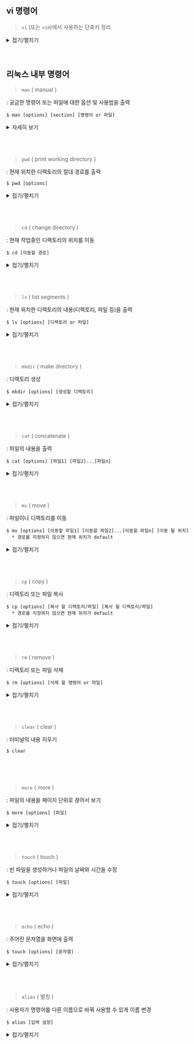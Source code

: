 ## vi 명령어
> `vi` (또는 `vim`)에서 사용하는 단축키 정리

<details><summary>접기/펼치기</summary>

- 모든 단축키는 `Esc 키`를 누른 `표준모드 진입 상태`에서 진행

1. `이동` 관련 단축키

    - 원하는 줄로 이동 :ㅤㅤ`: 줄 번호`ㅤㅤorㅤㅤ`줄 번호 G`

    - 파일의 맨 첫 줄로 이동 :ㅤㅤ `gg`

    - 파일의 맨 끝 줄로 이동 :ㅤㅤ`G`

    - 현재 줄의 첫 문자로 이동 :ㅤㅤ`^`ㅤㅤorㅤㅤ`Home 키`

    - 현재 줄의 마지막 문자로 이동 :ㅤㅤ`$`ㅤㅤorㅤㅤ`End 키`

<br>

2. `편집` 관련 단축키
   
    - 블록(영역) 지정:ㅤㅤ`v`

    - 멀티 커서 생성 :ㅤㅤ`Ctrl + v`ㅤㅤorㅤㅤ`Ctrl + q`

    - 복사 :ㅤㅤ`y`

    - 단어 잘라내기 :ㅤㅤ`x`

    - 블록 잘라내기 :ㅤㅤ`d`

    - 붙여넣기 :ㅤㅤ`p`

    - 되돌리기 :ㅤㅤ`u`

    - 앞으로가기 :ㅤㅤ`Ctrl + r`

<br>

3. `검색` 관련 단축키
   
    - 줄 수 표시:ㅤㅤ`:set nu`

    - 커서 위/아래로 검색어 찾기:ㅤㅤ`:/검색어`ㅤ/ㅤ`:/검색어` 

    - 다음/이전 검색어 찾기 :ㅤㅤ`n`ㅤ/ㅤ`N`


</details><br><br>








## 리눅스 내부 명령어
> `man`      ( manual )
<p>: 궁금한 명령어 또는 파일에 대한 옵션 및 사용법을 출력</p>

``` Linux
$ man [options] [section] [명령어 or 파일]
```
<details><summary>자세히 보기</summary>

``` Linux
* 사용법
  [Spacebar]: 한 페이지 밑으로 내려감
  [b]: 전 페이지로 올라감
  [화살표 위/아래]: 한 줄 단위로 이동
  [Enter]: 한 줄 밑으로 내림
  [k]: 한 줄 위로 올라감
  [h]: 도움말
  [/]+키워드: 키워드 검색 
  [q]: 나가기


* 주요 옵션
  -k : apropos(완전히 일치하지는 않아도 대략적으로 비슷한 단어)에 해당하는 메뉴얼 페이지 출력
  -f : 해당 키워드와 정확히 일치하는 메뉴얼 페이지 출력
  -w : 'man 키워드 실행 시 출력되는 메뉴얼 페이지'의 파일 경로를 출력
  -s : 특정 section을 지정할 때 사용, 보통 -s 입력안하고 '$ man 숫자 명령어'처럼 사용
```
</details>
<br><br><br>




>  `pwd` ( print working directory )
<p>: 현재 위치한 디렉토리의 절대 경로를 출력</p>

``` Linux
$ pwd [options]
```

<details><summary>접기/펼치기</summary>
  
``` Linux
* 사용 예시
  $ pwd
  >> /root/test

* 주요 옵션
  -L : 심볼릭 링크가 포함된 논리 경로 출력  (default)
  -P : 심볼릭 링크 없이 실제 물리 경로만 출력
```

</details><br><br><br>



> `cd`  ( change directory )
<p>: 현재 작업중인 디렉토리의 위치를 이동</p>

``` Linux
$ cd [이동할 경로]
```

<details><summary>접기/펼치기</summary>
  
``` Linux
* 사용법
  $ cd ..: 상위 디렉토리로 이동
  $ cd .: 현재 위치로 이동 (= 새로고침)
  $ cd -: 이전에 위치한 디렉토리로 이동 (= 뒤로가기)
  $ cd /: root 디렉토리로 이동
  $ cd ~: 홈 디렉토리로 이동
  $ cd .디렉토리: 숨겨진 디렉토리로 이동
```

</details><br><br><br>



> `ls`  ( list segments )
<p>: 현재 위치한 디렉토리의 내용(디렉토리, 파일 등)을 출력</p>

``` Linux
$ ls [options] [디렉토리 or 파일]
```

<details><summary>접기/펼치기</summary>

``` Linux
* 사용 예시
  $ ls
  >> test_script.sh

* 주요 옵션
  -l : 각 파일의 자세한 내용(모드, 링크 수, 소유자, 그룹, 크기(바이트), 최종 수정 시간) 출력   (ll 명령어와 동일)
      ex) $ ls -l    (또는 ll)
       >> -rwxr-xr-x 1 root root 32  1월 17 09:44 test_script.sh
  -a : 디렉토리의 숨겨진 항목까지 모두 출력
      ex) $ ls -a
       >> .  ..  .hidden_dir  .hidden_file.txt  test_script.sh
  -R : 하위 디렉토리의 파일까지 모두 출력
  -s : 각 항목의 크기를 kb 단위를 포함하여 출력
  -t : 최종 수정 시간을 기준으로 출력 (new >> old)
  -r : 역알파벳순으로 출력 
```

</details><br><br><br>



> `mkdir`  ( make directory )
<p>: 디렉토리 생성</p>

``` Linux
$ mkdir [options] [생성할 디렉토리]
```

<details><summary>접기/펼치기</summary>

``` Linux
* 주요 옵션
  -p : 상위 경로(디렉토리)도 함께 생성
      ex) $ mkdir -p test1/test2
  -v : 디렉토리를 생성하고 생성된 디렉토리에 대한 메시지 출력
      ex) $ mkdir -v test2
       >> mkdir: created directory `test2'
  -m : 디렉토리 생성 + 권한 설정 (default: 755)
```

</details><br><br><br>


> `cat`  ( concatenate )
<p>: 파일의 내용을 출력</p>

``` Linux
$ cat [options] [파일1] [파일2]...[파일n]
```

<details><summary>접기/펼치기</summary>

- 리다이렉션
![redirection](https://github.com/Kim-SeongSu/Self-study_and_Review/assets/104110605/8a44696d-84e2-4e00-b68c-43b33b81b29b)

``` Linux
* 리다이렉션 사용 예시

1. 파일 생성 및 덮어쓰기
  $ cat > test1.txt
    여기에 내용을 입력
    없는 파일이면 생성, 있는 파일이면 덮어쓰기
    다 입력하면 ctr + d로 종료
  $ cat > test1.txt
    >> 여기에 내용을 입력
       없는 파일이면 생성, 있는 파일이면 덮어쓰기
       다 입력하면 ctr + d로 종료


2. 파일 이어쓰기
  $ cat >> test1.txt
    한 줄 더 추가
  $ cat > test1.txt
    >> 여기에 내용을 입력
       없는 파일이면 생성, 있는 파일이면 덮어쓰기
       다 입력하면 ctr + d(EOF 키)로 종료
       한 줄 더 추가


3. 기존의 파일 여러개를 하나로 합쳐 새로운 파일 / 다른 파일 이어쓰기
  $ cat [파일1] [파일2] > [새로운 파일]
    : 새로운 파일에 두 파일 합치기      (3 = 1 2)
  $ cat [파일1] 더 추가하고싶은 내용 [파일2] > [파일3]
    : 파일3 파일1 더 추가하고싶은 내용 파일2 
  $ cat [파일1] [파일2] >> [파일3]
    : 파일3에 파일1과 파일2를 이어붙이기 (3 1 2 순)

---------------------------------------------------------------------------------------------------

* 주요 옵션
  -n : 줄 번호를 화면 왼쪽에 나타냄(비어있는 행도 포함 / -b는 비어있는 행 제외)
  -s : 두 줄 이상의 연속되는 빈 행을 1줄로 출력
  -A : -vET 옵션과 같은 효과
       -v : tab과 행 바꿈 문자(\r , ^M)를 제외한 제어 문자를 ^형태로 출력
       -E : 행마다 끝에 $ 출력
       -T : tab 문자를 출력
```

</details><br><br><br>



> `mv`  ( move )
<p>: 파일이나 디렉토리를 이동</p>

``` Linux
$ mv [options] [이동할 파일1] [이동할 파일2]...[이동할 파일n] [이동 될 위치]
  * 경로를 지정하지 않으면 현재 위치가 default
```

<details><summary>접기/펼치기</summary>

``` Linux
* 사용법
  $ mv [원래파일위치/이름] [파일위치/변경할이름] : 파일 또는 디렉토리명 변경

* 주요 옵션
  -r : 하위 디렉토리까지 전부 이동
  -n : 이동 될 위치에 같은 이름을 갖는 파일이 있을 경우, 덮어쓰기를 하지 않는다
  -b : 이동 될 위치에 같은 이름을 갖는 파일이 있을 경우, 백업 파일 생성
      ex) $ mv test1.txt /user/study/test2.txt
          $ ls
            >> ~test2.txt(원래 파일)  test2.txt(새로 이동한 파일)
  -f : 이동 될 위치에 같은 이름을 갖는 파일이 있을 경우, 강제로 덮어쓰기
  -i : 이동 될 위치에 같은 이름을 갖는 파일이 있을 경우, 덮어쓰기 여부 물어봄
```

</details><br><br><br>



> `cp`  ( copy )
<p>: 디렉토리 또는 파일 복사 </p>

``` Linux
$ cp [options] [복사 할 디렉토리/파일] [복사 될 디렉토리/파일]
  * 경로를 지정하지 않으면 현재 위치가 default
```

<details><summary>접기/펼치기</summary>

``` Linux
* 사용법
  $ cp [복사대상 1] [복사대상 2] ... [복사대상 n] [복사될 경로] : 해당 경로로 여러개 한번에 복사

* 주요 옵션
  -r : 하위 디렉토리까지 전부 복사
  -b : 복사 될 위치에 같은 이름을 갖는 파일이 있을 경우, 백업파일 생성
  -f : 복사 될 위치에 같은 이름을 갖는 파일이 있을 경우, 강제로 덮어쓰기
  -i : 복사 될 위치에 같은 이름을 갖는 파일이 있을 경우, 덮어쓰기 여부 물어봄
  -a : 원본 파일의 속성, 링크 정보까지 복사
  -p : 원본 파일의 모든 정보를 복사
```

</details><br><br><br>


> `rm`  ( remove )
<p>: 디렉토리 또는 파일 삭제 </p>

``` Linux
$ rm [options] [삭제 할 명령어 or 파일]
```

<details><summary>접기/펼치기</summary>

``` Linux
  
* 사용법
  $ rm [삭제 대상1] ... [삭제 대상 n] : n개 삭제
  $ rm *.txt : .txt로 끝나는 모든 파일 삭제
  $ rm -rf * : 현재 위치의 모든 파일 삭제

* 주요 옵션
  -f : 강제 삭제
  -r : 디렉토리 내부의 모든 파일도 삭제
  -d : 비어있는 디렉토리만 삭제
  -i : 삭제할 때 마다 삭제 여부 물어보기
  -v : 삭제되는 대상의 정보 출력


* rmdir 은 '비어있는' 디렉토리를 삭제하는 명령어로,
    rmdir -p /a/b/c 는 rmdir /a/b/c /a/b /a 와 같다.

```

</details><br><br><br>


> `clear`  ( clear )
<p>: 터미널의 내용 지우기 </p>

``` Linux
$ clear
```
<br><br><br>


> `more`  ( more )
<p>: 파일의 내용을 페이지 단위로 끊어서 보기</p>

``` Linux
$ more [options] [파일]
```

<details><summary>접기/펼치기</summary>

``` Linux
  
* 사용법
  [Spacebar] or [f]: 다음 페이지로 이동
  [b]: 이전 페이지로 이동
  [=]: 현재 줄 번호 표시
  [v]: vi 에디터로 실행
  [숫자 + z]: 숫자줄 만큼 다음으로 이동
  [q]: 나가기

  [/ + 키워드]: 키워드에 해당하는 문자열 찾기
  [n]: 다음으로 발견된 문자열 찾기
  [']: 이전에 발견된 문자열 찾기

* 주요 옵션
  -p : 페이지를 이동할 때, 화면을 이어서 출력하지 않고 새로고침으로 출력
  -숫자 : 입력한 숫자만큼 출력 줄 수 제한
  -s : 여러 줄의 공백 한 줄로 표시
```

</details><br><br><br>


> `touch`  ( touch )
<p>: 빈 파일을 생성하거나 파일의 날짜와 시간을 수정</p>

``` Linux
$ touch [options] [파일]
```

<details><summary>접기/펼치기</summary>

``` Linux
  
* 사용법
  $ touch [생성 or 수정 파일1] ... [생성 or 수정 파일n] : n개 파일 생성 or 수정
  $ touch * : 현 위치의 모든 파일 수정
  $ touch *.txt : txt로 끝나는 모든 파일 수정

* 주요 옵션
  -m : 파일의 수정 시간과 변경 시간을 현재 시간으로 수정
  -t : 파일의 수정시간과 접근 시간을 지정한 시간으로, 변경 시간을 현재 시간으로 수정

```

</details><br><br><br>



> `echo`  ( echo )
<p>: 주어진 문자열을 화면에 출력</p>

``` Linux
$ touch [options] [문자열]
```

<details><summary>접기/펼치기</summary>

``` Linux
* 사용 예시
  $ echo apple is red.
  >> apple is red.

  $ echo "apple is (red or green)."ㅤㅤㅤㅤ* 특수문자 또는 매우 긴 문자열의 경우 큰따옴표(" ") 사용
  >> apple is (red or green).


* 사용법
  $ echo "내용" > [파일명] : 입력 내용을 해당 파일 생성 또는 덮어쓰기
  $ echo "내용" >> [파일명] : 입력 내용을 해당 파일 생성 또는 이어쓰기

```

</details><br><br><br>



> `alias`  ( 별칭 )
<p>: 사용자가 명령어를 다른 이름으로 바꿔 사용할 수 있게 이름 변경</p>

``` Linux
$ alias [입력 설정]
```

<details><summary>접기/펼치기</summary>

``` Linux
  
* 사용법
  $ alias : 명령어 별칭 확인
  $ alias [지정할 명령어 별칭]='명령어' : 명령어 별칭 등록
  $ unalias [지정했던 명령어 별칭]: 명령어 별칭 해제

```
<br>

* alias 별칭 영구 등록하는 방법 <br>
ㅤ`ls -al` 로 `./bashrc 파일`을 찾아 아래 내용 추가 후 `source ~/.bashrc`명령어로 동기화 해주기

``` Linux
# .bashrc 
alias la='ls -al' 
# Source global definitions 
if [ -f /etc/bashrc ]; then
. /etc/bashrc 
fi 

# Uncomment the following line if you don't like systemctl's auto-paging feature: 
# export SYSTEMD_PAGER= 
# User specific aliases and functions ~
```

</details><br><br><br>


























<!--
> ``  (  )
<p>: </p>

``` Linux
$ man [options] [section] [명령어 or 파일]
```

<details><summary>접기/펼치기</summary>

``` Linux
* 사용 예시
  $ 
  >> 
  
* 사용법
  $ :

* 주요 옵션
  -k : 
      ex) $ ls -al
       >> .  ..  .hidden_dir  .hidden_file.txt  test_script.sh
```

</details><br><br><br>
-->

